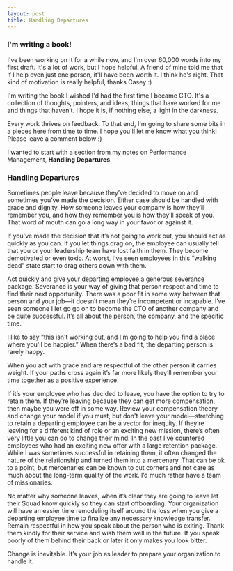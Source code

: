 ```yaml
---
layout: post
title: Handling Departures
---
```


### I'm writing a book!

I've been working on it for a while now, and I'm over 60,000 words into my
first draft. It's a lot of work, but I hope helpful.  A friend of mine told me
that if I help even just one person, it'll have been worth it. I think he's
right.  That kind of motivation is really helpful, thanks Casey :)

I'm writing the book I wished I'd had the first time I became CTO. It's a
collection of thoughts, pointers, and ideas; things that have worked for me and
things that haven’t. I hope it is, if nothing else, a light in the darkness.

Every work thrives on feedback. To that end, I'm going to share some bits in a
pieces here from time to time. I hope you'll let me know what you think! Please
leave a comment below :)

I wanted to start with a section from my notes on Performance Management,
**Handling Departures**.

### Handling Departures

Sometimes people leave because they’ve decided to move on and sometimes you’ve
made the decision. Either case should be handled with grace and dignity. How
someone leaves your company is how they’ll remember you, and how they remember
you is how they’ll speak of you. That word of mouth can go a long way in your
favor or against it.

If you’ve made the decision that it’s not going to work out, you should act as
quickly as you can. If you let things drag on, the employee can usually tell
that you or your leadership team have lost faith in them. They become
demotivated or even toxic. At worst, I’ve seen employees in this “walking dead”
state start to drag others down with them.

Act quickly and give your departing employee a generous severance package.
Severance is your way of giving that person respect and time to find their next
opportunity. There was a poor fit in some way between that person and your
job—it doesn’t mean they’re incompetent or incapable. I’ve seen someone I let
go go on to become the CTO of another company and be quite successful. It’s all
about the person, the company, and the specific time.

I like to say “this isn't working out, and I'm going to help you find a place
where you'll be happier.” When there’s a bad fit, the departing person is
rarely happy.

When you act with grace and are respectful of the other person it carries
weight. If your paths cross again it’s far more likely they’ll remember your
time together as a positive experience.

If it’s your employee who has decided to leave, you have the option to try to
retain them. If they’re leaving because they can get more compensation, then
maybe you were off in some way. Review your compensation theory and change your
model if you must, but don't leave your model—stretching to retain a departing
employee can be a vector for inequity. If they’re leaving for a different kind
of role or an exciting new mission, there’s often very little you can do to
change their mind. In the past I’ve countered employees who had an exciting new
offer with a large retention package. While I was sometimes successful in
retaining them, it often changed the nature of the relationship and turned them
into a mercenary.  That can be ok to a point, but mercenaries can be known to
cut corners and not care as much about the long-term quality of the work. I’d
much rather have a team of missionaries.

No matter why someone leaves, when it’s clear they are going to leave let their
Squad know quickly so they can start offboarding. Your organization will have
an easier time remodeling itself around the loss when you give a departing
employee time to finalize any necessary knowledge transfer. Remain respectful
in how you speak about the person who is exiting. Thank them kindly for their
service and wish them well in the future. If you speak poorly of them behind
their back or later it only makes you look bitter.

Change is inevitable. It’s your job as leader to prepare your organization to
handle it.
